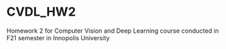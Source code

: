 # CVDL_HW2
Homework 2 for Computer Vision and Deep Learning course conducted in F21 semester in Innopolis University
